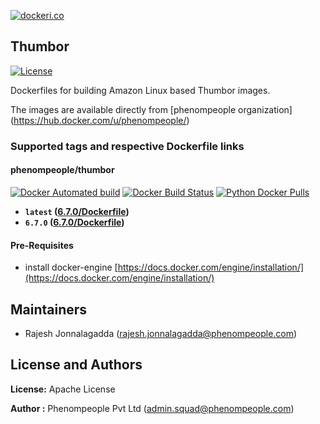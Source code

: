 [![dockeri.co](http://dockeri.co/image/phenompeople/thumbor)](https://registry.hub.docker.com/phenompeople/thumbor/)

## Thumbor 

[![License](https://img.shields.io/badge/License-Apache%202.0-blue.svg)](https://opensource.org/licenses/Apache-2.0)

Dockerfiles for building Amazon Linux based Thumbor images.

The images are available directly from [phenompeople organization] (https://hub.docker.com/u/phenompeople/)

### Supported tags and respective Dockerfile links

#### phenompeople/thumbor

[![Docker Automated build](https://img.shields.io/docker/automated/phenompeople/thumbor.svg?style=plastic)](https://hub.docker.com/r/phenompeople/thumbor/)
[![Docker Build Status](https://img.shields.io/docker/build/phenompeople/thumbor.svg?style=plastic)](https://hub.docker.com/r/phenompeople/thumbor/)
[![Python Docker Pulls](https://img.shields.io/docker/pulls/phenompeople/thumbor.svg?style=plastic)](https://hub.docker.com/r/phenompeople/thumbor/)

* **`latest`				([6.7.0/Dockerfile](https://bitbucket.org/phenompeople/thumbor/src/master/6.7.0/Dockerfile))**
* **`6.7.0` 				([6.7.0/Dockerfile](https://bitbucket.org/phenompeople/thumbor/src/master/6.7.0/Dockerfile))**

#### Pre-Requisites

- install docker-engine [https://docs.docker.com/engine/installation/](https://docs.docker.com/engine/installation/)

## Maintainers

* Rajesh Jonnalagadda (<rajesh.jonnalagadda@phenompeople.com>)

## License and Authors

**License:**	Apache License

**Author :** Phenompeople Pvt Ltd (<admin.squad@phenompeople.com>)